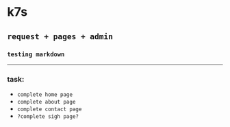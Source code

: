 # k7s

## ```request + pages + admin```

### ```testing markdown```

---

### task:

- `complete home page`
- `complete about page`
- `complete contact page`
- `?complete sigh page?`